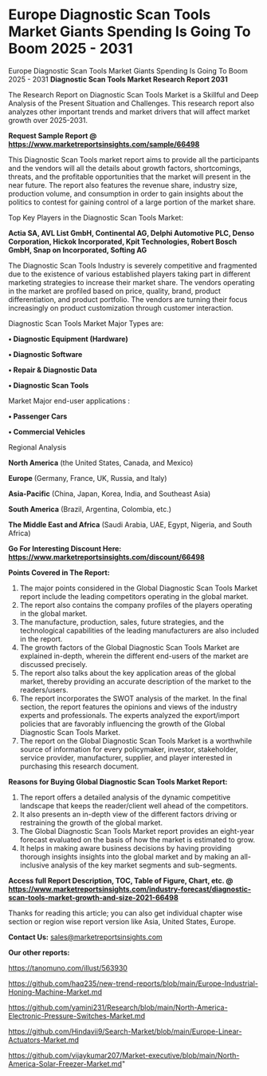 # Europe Diagnostic Scan Tools Market Giants Spending Is Going To Boom 2025 - 2031
Europe Diagnostic Scan Tools Market Giants Spending Is Going To Boom 2025 - 2031
<strong>Diagnostic Scan Tools Market Research Report 2031</strong>

The Research Report on Diagnostic Scan Tools Market is a Skillful and Deep Analysis of the Present Situation and Challenges. This research report also analyzes other important trends and market drivers that will affect market growth over 2025-2031.

<strong>Request Sample Report @ <a href=https://www.marketreportsinsights.com/sample/66498>https://www.marketreportsinsights.com/sample/66498</a></strong>

This Diagnostic Scan Tools market report aims to provide all the participants and the vendors will all the details about growth factors, shortcomings, threats, and the profitable opportunities that the market will present in the near future. The report also features the revenue share, industry size, production volume, and consumption in order to gain insights about the politics to contest for gaining control of a large portion of the market share.

Top Key Players in the Diagnostic Scan Tools Market:

<strong>Actia SA, AVL List GmbH, Continental AG, Delphi Automotive PLC, Denso Corporation, Hickok Incorporated, Kpit Technologies, Robert Bosch GmbH, Snap on Incorporated, Softing AG</strong>

The Diagnostic Scan Tools Industry is severely competitive and fragmented due to the existence of various established players taking part in different marketing strategies to increase their market share. The vendors operating in the market are profiled based on price, quality, brand, product differentiation, and product portfolio. The vendors are turning their focus increasingly on product customization through customer interaction.

Diagnostic Scan Tools Market Major Types are:

<strong>• Diagnostic Equipment (Hardware)

• Diagnostic Software

• Repair & Diagnostic Data

• Diagnostic Scan Tools</strong>

Market Major end-user applications :

<strong>• Passenger Cars

• Commercial Vehicles</strong>

Regional Analysis

</u><strong><b>North America</b></strong> (the United States, Canada, and Mexico)

<strong><b>Europe </b></strong>(Germany, France, UK, Russia, and Italy)

<strong><b>Asia-Pacific</b></strong> (China, Japan, Korea, India, and Southeast Asia)

<strong><b>South America</b></strong> (Brazil, Argentina, Colombia, etc.)

<strong><b>The Middle East and Africa</b></strong> (Saudi Arabia, UAE, Egypt, Nigeria, and South Africa)

<strong>Go For Interesting Discount Here: <a href=https://www.marketreportsinsights.com/discount/66498>https://www.marketreportsinsights.com/discount/66498</a></strong>

<strong>Points Covered in The Report:</strong>
<ol>
  <li>The major points considered in the Global Diagnostic Scan Tools Market report include the leading competitors operating in the global market.</li>
  <li>The report also contains the company profiles of the players operating in the global market.</li>
  <li>The manufacture, production, sales, future strategies, and the technological capabilities of the leading manufacturers are also included in the report.</li>
  <li>The growth factors of the Global Diagnostic Scan Tools Market are explained in-depth, wherein the different end-users of the market are discussed precisely.</li>
  <li>The report also talks about the key application areas of the global market, thereby providing an accurate description of the market to the readers/users.</li>
  <li>The report incorporates the SWOT analysis of the market. In the final section, the report features the opinions and views of the industry experts and professionals. The experts analyzed the export/import policies that are favorably influencing the growth of the Global Diagnostic Scan Tools Market.</li>
  <li>The report on the Global Diagnostic Scan Tools Market is a worthwhile source of information for every policymaker, investor, stakeholder, service provider, manufacturer, supplier, and player interested in purchasing this research document.</li>
</ol>
<strong>Reasons for Buying Global Diagnostic Scan Tools Market Report:</strong>

<ol>
  <li>The report offers a detailed analysis of the dynamic competitive landscape that keeps the reader/client well ahead of the competitors.</li>
  <li>It also presents an in-depth view of the different factors driving or restraining the growth of the global market.</li>
  <li>The Global Diagnostic Scan Tools Market report provides an eight-year forecast evaluated on the basis of how the market is estimated to grow.</li>
  <li>It helps in making aware business decisions by having providing thorough insights insights into the global market and by making an all-inclusive analysis of the key market segments and sub-segments.</li>
</ol>
<strong>Access full Report Description, TOC, Table of Figure, Chart, etc. @ <a href=https://www.marketreportsinsights.com/industry-forecast/diagnostic-scan-tools-market-growth-and-size-2021-66498>https://www.marketreportsinsights.com/industry-forecast/diagnostic-scan-tools-market-growth-and-size-2021-66498</a></strong>


Thanks for reading this article; you can also get individual chapter wise section or region wise report version like Asia, United States, Europe.

<strong>Contact Us:</strong>
sales@marketreportsinsights.com

<strong>Our other reports:</strong>

<a href=https://tanomuno.com/illust/563930>https://tanomuno.com/illust/563930</a>

<a href=https://github.com/haq235/new-trend-reports/blob/main/Europe-Industrial-Honing-Machine-Market.md>https://github.com/haq235/new-trend-reports/blob/main/Europe-Industrial-Honing-Machine-Market.md</a>

<a href=https://github.com/yamini231/Research/blob/main/North-America-Electronic-Pressure-Switches-Market.md>https://github.com/yamini231/Research/blob/main/North-America-Electronic-Pressure-Switches-Market.md</a>

<a href=https://github.com/Hindavii9/Search-Market/blob/main/Europe-Linear-Actuators-Market.md>https://github.com/Hindavii9/Search-Market/blob/main/Europe-Linear-Actuators-Market.md</a>

<a href=https://github.com/vijaykumar207/Market-executive/blob/main/North-America-Solar-Freezer-Market.md>https://github.com/vijaykumar207/Market-executive/blob/main/North-America-Solar-Freezer-Market.md</a>"
